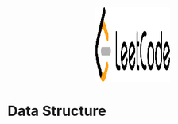 <div style="
  padding: 1rem 0;
">
<p align="center">
  <img width="150" height="150" src="LeetCode_Logo_black_with_text.svg" />
</p>

# Data Structure

</div>
